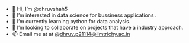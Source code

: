 - 👋 Hi, I’m @dhruvshah5
- 👀 I’m interested in data science for bussiness applications .
- 🌱 I’m currently learning python for data analysis. 
- 💞️ I’m looking to collaborate on projects that have a industry approach. 
- 📫 Email me at at @dhruv.p21114@iimtrichy.ac.in

<!---
dhruvshah5/dhruvshah5 is a ✨ special ✨ repository because its `README.md` (this file) appears on your GitHub profile.
You can click the Preview link to take a look at your changes.
--->
